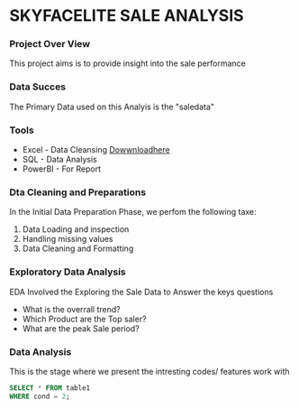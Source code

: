 # SKYFACELITE SALE ANALYSIS



### Project Over View

This project aims is to provide insight into the sale performance

### Data Succes
The Primary Data used on this Analyis is the "saledata"

### Tools
- Excel - Data Cleansing  [ Dowwnloadhere](http://microsoft.com)
- SQL - Data Analysis
- PowerBI - For Report
  
### Dta Cleaning and Preparations

In the Initial Data Preparation Phase, we perfom the following taxe:

1. Data Loading and inspection
2. Handling missing values
3. Data Cleaning and Formatting

### Exploratory Data Analysis

EDA Involved the Exploring the Sale Data to Answer the keys questions

- What is the overrall trend?
- Which Product are the Top saler?
- What are the peak Sale period?
 
 
### Data Analysis
This is the stage where we present the intresting codes/ features work with

```sql
SELECT * FROM table1
WHERE cond = 2;
```

  

